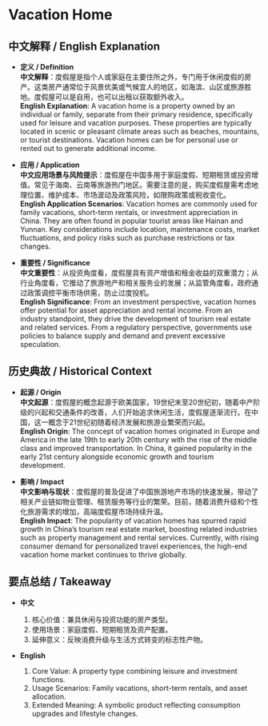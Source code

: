 # Vacation Home

## 中文解释 / English Explanation

* **定义 / Definition**  
  **中文解释**：度假屋是指个人或家庭在主要住所之外，专门用于休闲度假的房产。这类房产通常位于风景优美或气候宜人的地区，如海滨、山区或旅游胜地。度假屋可以是自用，也可以出租以获取额外收入。  
  **English Explanation**: A vacation home is a property owned by an individual or family, separate from their primary residence, specifically used for leisure and vacation purposes. These properties are typically located in scenic or pleasant climate areas such as beaches, mountains, or tourist destinations. Vacation homes can be for personal use or rented out to generate additional income.

* **应用 / Application**  
  **中文应用场景与风险提示**：度假屋在中国多用于家庭度假、短期租赁或投资增值。常见于海南、云南等旅游热门地区。需要注意的是，购买度假屋需考虑地理位置、维护成本、市场波动及政策风险，如限购政策或税收变化。  
  **English Application Scenarios**: Vacation homes are commonly used for family vacations, short-term rentals, or investment appreciation in China. They are often found in popular tourist areas like Hainan and Yunnan. Key considerations include location, maintenance costs, market fluctuations, and policy risks such as purchase restrictions or tax changes.

* **重要性 / Significance**  
  **中文重要性**：从投资角度看，度假屋具有资产增值和租金收益的双重潜力；从行业角度看，它推动了旅游地产和相关服务业的发展；从监管角度看，政府通过政策调控平衡市场供需，防止过度投机。  
  **English Significance**: From an investment perspective, vacation homes offer potential for asset appreciation and rental income. From an industry standpoint, they drive the development of tourism real estate and related services. From a regulatory perspective, governments use policies to balance supply and demand and prevent excessive speculation.

## 历史典故 / Historical Context

* **起源 / Origin**  
  **中文起源**：度假屋的概念起源于欧美国家，19世纪末至20世纪初，随着中产阶级的兴起和交通条件的改善，人们开始追求休闲生活，度假屋逐渐流行。在中国，这一概念于21世纪初随着经济发展和旅游业繁荣而兴起。  
  **English Origin**: The concept of vacation homes originated in Europe and America in the late 19th to early 20th century with the rise of the middle class and improved transportation. In China, it gained popularity in the early 21st century alongside economic growth and tourism development.

* **影响 / Impact**  
  **中文影响与现状**：度假屋的普及促进了中国旅游地产市场的快速发展，带动了相关产业链如物业管理、租赁服务等行业的繁荣。目前，随着消费升级和个性化旅游需求的增加，高端度假屋市场持续升温。  
  **English Impact**: The popularity of vacation homes has spurred rapid growth in China’s tourism real estate market, boosting related industries such as property management and rental services. Currently, with rising consumer demand for personalized travel experiences, the high-end vacation home market continues to thrive globally.

## 要点总结 / Takeaway

* **中文**  
  1. 核心价值：兼具休闲与投资功能的房产类型。  
  2. 使用场景：家庭度假、短期租赁及资产配置。  
  3. 延伸意义：反映消费升级与生活方式转变的标志性产物。

* **English**  
  1. Core Value: A property type combining leisure and investment functions.  
  2. Usage Scenarios: Family vacations, short-term rentals, and asset allocation.  
  3. Extended Meaning: A symbolic product reflecting consumption upgrades and lifestyle changes.
